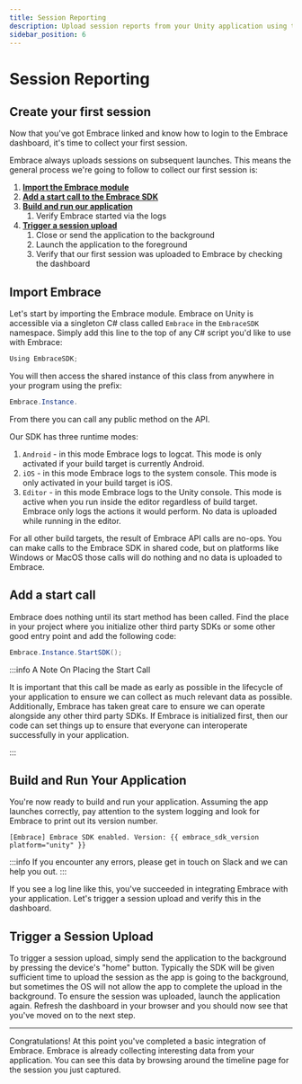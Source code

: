 ```yaml
---
title: Session Reporting
description: Upload session reports from your Unity application using the Embrace SDK
sidebar_position: 6
---
```


# Session Reporting

## Create your first session

Now that you've got Embrace linked and know how to login to the Embrace dashboard, it's time to collect your first session. 

Embrace always uploads sessions on subsequent launches. This means the general
process we're going to follow to collect our first session is:

1. [**Import the Embrace module**](/unity/integration/session-reporting#import-embrace)
1. [**Add a start call to the Embrace SDK**](/unity/integration/session-reporting#add-a-start-call)
1. [**Build and run our application**](/unity/integration/session-reporting#build-and-run-your-application)
    1. Verify Embrace started via the logs
1. [**Trigger a session upload**](/unity/integration/session-reporting#trigger-a-session-upload)
    1. Close or send the application to the background
    1. Launch the application to the foreground
    1. Verify that our first session was uploaded to Embrace by checking the dashboard

## Import Embrace

Let's start by importing the Embrace module. Embrace on Unity is accessible via a singleton C# class called `Embrace` in the `EmbraceSDK` namespace. Simply add this line to the top of any C# script you'd like to use with Embrace:

```cs
Using EmbraceSDK;
```

You will then access the shared instance of this class from anywhere in your program using the prefix:

```cs
Embrace.Instance.
```

From there you can call any public method on the API. 

Our SDK has three runtime modes:
1. `Android` - in this mode Embrace logs to logcat. This mode is only activated if your build target is currently Android.
1. `iOS` - in this mode Embrace logs to the system console. This mode is only activated in your build target is iOS.
1. `Editor` - in this mode Embrace logs to the Unity console. This mode is active when you run inside the editor regardless of build target. Embrace only logs the actions it would perform. No data is uploaded while running in the editor.

For all other build targets, the result of Embrace API calls are no-ops. You can make calls to the Embrace SDK in shared code, but on platforms like Windows or MacOS those calls will do nothing and no data is uploaded to Embrace.

## Add a start call

Embrace does nothing until its start method has been called. Find the place in your project where you initialize other third party SDKs or some other good entry point and add the following code:

```cs
Embrace.Instance.StartSDK();
```

:::info A Note On Placing the Start Call

It is important that this call be made as early as possible in the lifecycle of your application to ensure we can collect as much relevant data as possible. Additionally, Embrace has taken great care to ensure we can operate alongside any other third party SDKs. If Embrace is initialized first, then our code can set things up to ensure that everyone can interoperate successfully in your application.

:::

## Build and Run Your Application

You're now ready to build and run your application. Assuming the app launches correctly, pay attention to the system logging and look for Embrace to print out its version number.

```
[Embrace] Embrace SDK enabled. Version: {{ embrace_sdk_version platform="unity" }}
```

:::info
If you encounter any errors, please get in touch on Slack and we can help you out.
:::

If you see a log line like this, you've succeeded in integrating Embrace with your application. Let's trigger a session upload and verify this in the dashboard.

## Trigger a Session Upload

To trigger a session upload, simply send the application to the background by pressing the device's "home" button. Typically the SDK will be given sufficient time to upload the session as the app is going to the background, but sometimes the OS will not allow the app to complete the upload in the background. To ensure the session was uploaded, launch the application again. Refresh the dashboard in your browser and you should now see that you've moved on to the next step.

---

Congratulations! At this point you've completed a basic integration of Embrace. Embrace is already collecting interesting data from your application. You can see this data by browsing around the timeline page for the session you just captured.
